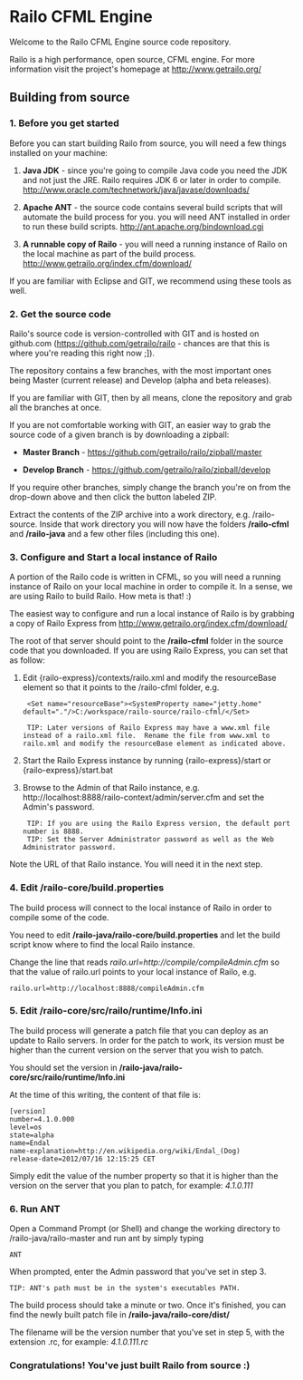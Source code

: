 Railo CFML Engine
=================

Welcome to the Railo CFML Engine source code repository.

Railo is a high performance, open source, CFML engine.  For more information visit the project's homepage at http://www.getrailo.org/


Building from source
--------------------


### 1. Before you get started

Before you can start building Railo from source, you will need a few things installed on your machine:

1. **Java JDK** - since you're going to compile Java code you need the JDK and not just the JRE.  Railo requires JDK 6 or later in order to compile.  http://www.oracle.com/technetwork/java/javase/downloads/

1. **Apache ANT** - the source code contains several build scripts that will automate the build process for you. you will need ANT installed in order to run these build scripts. http://ant.apache.org/bindownload.cgi

1. **A runnable copy of Railo** - you will need a running instance of Railo on the local machine as part of the build process. http://www.getrailo.org/index.cfm/download/

If you are familiar with Eclipse and GIT, we recommend using these tools as well.


### 2. Get the source code

Railo's source code is version-controlled with GIT and is hosted on github.com (https://github.com/getrailo/railo - chances are that this is where you're reading this right now ;]).

The repository contains a few branches, with the most important ones being Master (current release) and Develop (alpha and beta releases).

If you are familiar with GIT, then by all means, clone the repository and grab all the branches at once.

If you are not comfortable working with GIT, an easier way to grab the source code of a given branch is by downloading a zipball:

* **Master Branch** - https://github.com/getrailo/railo/zipball/master

* **Develop Branch** - https://github.com/getrailo/railo/zipball/develop

If you require other branches, simply change the branch you're on from the drop-down above and then click the button labeled ZIP.

Extract the contents of the ZIP archive into a work directory, e.g. /railo-source.  Inside that work directory you will now have the folders **/railo-cfml** and **/railo-java** and a few other files (including this one).


### 3. Configure and Start a local instance of Railo

A portion of the Railo code is written in CFML, so you will need a running instance of Railo on your local machine in order to compile it.  In a sense, we are using Railo to build Railo. How meta is that! :)

The easiest way to configure and run a local instance of Railo is by grabbing a copy of Railo Express from http://www.getrailo.org/index.cfm/download/

The root of that server should point to the **/railo-cfml** folder in the source code that you downloaded.  If you are using Railo Express, you can set that as follow:

1. Edit {railo-express}/contexts/railo.xml and modify the resourceBase element so that it points to the /railo-cfml folder, e.g.

        <Set name="resourceBase"><SystemProperty name="jetty.home" default="."/>C:/workspace/railo-source/railo-cfml/</Set>
        
        TIP: Later versions of Railo Express may have a www.xml file instead of a railo.xml file.  Rename the file from www.xml to railo.xml and modify the resourceBase element as indicated above.

2. Start the Railo Express instance by running {railo-express}/start or {railo-express}/start.bat

3. Browse to the Admin of that Railo instance, e.g. http://localhost:8888/railo-context/admin/server.cfm and set the Admin's password.

        TIP: If you are using the Railo Express version, the default port number is 8888.
        TIP: Set the Server Administrator password as well as the Web Administrator password.

Note the URL of that Railo instance.  You will need it in the next step.


### 4. Edit /railo-core/build.properties

The build process will connect to the local instance of Railo in order to compile some of the code.  

You need to edit **/railo-java/railo-core/build.properties** and let the build script know where to find the local Railo instance.  

Change the line that reads *railo.url=http://compile/compileAdmin.cfm* so that the value of railo.url points to your local instance of Railo, e.g.
    
    railo.url=http://localhost:8888/compileAdmin.cfm


### 5. Edit /railo-core/src/railo/runtime/Info.ini

The build process will generate a patch file that you can deploy as an update to Railo servers.  In order for the patch to work, its version must be higher than the current version on the server that you wish to patch.

You should set the version in **/railo-java/railo-core/src/railo/runtime/Info.ini**

At the time of this writing, the content of that file is:

    [version]
    number=4.1.0.000
    level=os
    state=alpha
    name=Endal
    name-explanation=http://en.wikipedia.org/wiki/Endal_(Dog)
    release-date=2012/07/16 12:15:25 CET

Simply edit the value of the number property so that it is higher than the version on the server that you plan to patch, for example: *4.1.0.111*


### 6. Run ANT

Open a Command Prompt (or Shell) and change the working directory to /railo-java/railo-master and run ant by simply typing 

    ANT

When prompted, enter the Admin password that you've set in step 3.

    TIP: ANT's path must be in the system's executables PATH.

The build process should take a minute or two.  Once it's finished, you can find the newly built patch file in **/railo-java/railo-core/dist/**

The filename will be the version number that you've set in step 5, with the extension .rc, for example: *4.1.0.111.rc*


### Congratulations!  You've just built Railo from source :)
